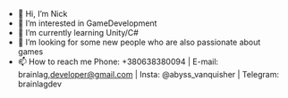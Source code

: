 - 👋 Hi, I’m Nick
- 👀 I’m interested in GameDevelopment
- 🌱 I’m currently learning Unity/C#
- 💞️ I’m looking for some new people who are also passionate about games
- 📫 How to reach me Phone: +380638380094 | E-mail: brainlag,developer@gmail.com | Insta: @abyss_vanquisher | Telegram: brainlagdev 

<!---
abyssVanquisher/abyssVanquisher is a ✨ special ✨ repository because its `README.md` (this file) appears on your GitHub profile.
You can click the Preview link to take a look at your changes.
--->
